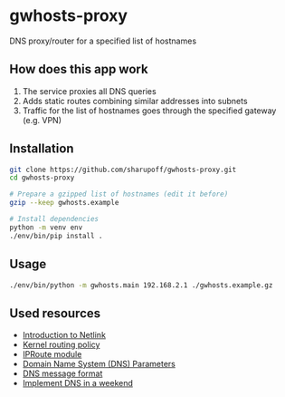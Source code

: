 # gwhosts-proxy
DNS proxy/router for a specified list of hostnames

## How does this app work
1. The service proxies all DNS queries
2. Adds static routes combining similar addresses into subnets
3. Traffic for the list of hostnames goes through the specified gateway (e.g. VPN)

## Installation
  ```bash
  git clone https://github.com/sharupoff/gwhosts-proxy.git
  cd gwhosts-proxy

  # Prepare a gzipped list of hostnames (edit it before)
  gzip --keep gwhosts.example
  
  # Install dependencies
  python -m venv env
  ./env/bin/pip install .
  ```

## Usage
  ```bash
  ./env/bin/python -m gwhosts.main 192.168.2.1 ./gwhosts.example.gz
  ```

## Used resources
- [Introduction to Netlink](https://docs.kernel.org/next/userspace-api/netlink/intro.html)
- [Kernel routing policy](https://www.kernel.org/doc/Documentation/networking/policy-routing.txt)
- [IPRoute module](https://docs.pyroute2.org/iproute.html)
- [Domain Name System (DNS) Parameters](https://www.iana.org/assignments/dns-parameters/dns-parameters.xhtml)
- [DNS message format](https://en.wikipedia.org/wiki/Domain_Name_System#DNS_message_format)
- [Implement DNS in a weekend](https://implement-dns.wizardzines.com)